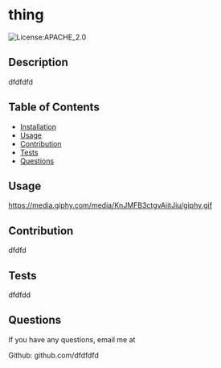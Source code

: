# thing
  ![License:APACHE_2.0](https://img.shields.io/badge/license-APACHE_2.0-yellow.svg)
## Description

dfdfdfd

## Table of Contents

 * [Installation](#installation)
 * [Usage](#usage)
 * [Contribution](#contribution)
 * [Tests](#tests)
 * [Questions](#questions)





## Usage

https://media.giphy.com/media/KnJMFB3ctgvAiitJiu/giphy.gif

## Contribution

dfdfd

## Tests

dfdfdd

## Questions

If you have any questions, email me at 

Github: github.com/dfdfdfd
